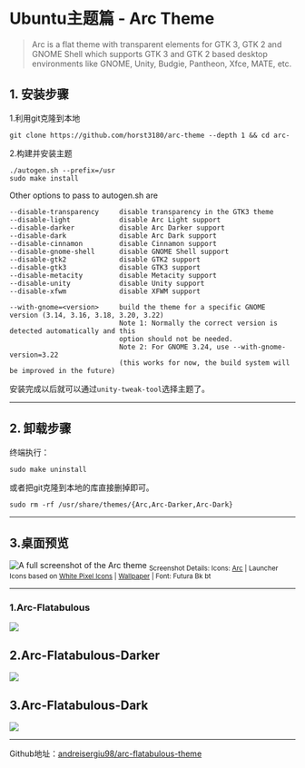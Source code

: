 # Ubuntu主题篇 - Arc Theme

>Arc is a flat theme with transparent elements for GTK 3, GTK 2 and GNOME Shell which supports GTK 3 and GTK 2 based desktop environments like GNOME, Unity, Budgie, Pantheon, Xfce, MATE, etc.

## 1. 安装步骤

1.利用git克隆到本地

    git clone https://github.com/horst3180/arc-theme --depth 1 && cd arc-

2.构建并安装主题

    ./autogen.sh --prefix=/usr
    sudo make install

Other options to pass to autogen.sh are

    --disable-transparency     disable transparency in the GTK3 theme
    --disable-light            disable Arc Light support
    --disable-darker           disable Arc Darker support
    --disable-dark             disable Arc Dark support
    --disable-cinnamon         disable Cinnamon support
    --disable-gnome-shell      disable GNOME Shell support
    --disable-gtk2             disable GTK2 support
    --disable-gtk3             disable GTK3 support
    --disable-metacity         disable Metacity support
    --disable-unity            disable Unity support
    --disable-xfwm             disable XFWM support

    --with-gnome=<version>     build the theme for a specific GNOME version (3.14, 3.16, 3.18, 3.20, 3.22)
                               Note 1: Normally the correct version is detected automatically and this
                               option should not be needed.
                               Note 2: For GNOME 3.24, use --with-gnome-version=3.22
                               (this works for now, the build system will be improved in the future)

安装完成以后就可以通过`unity-tweak-tool`选择主题了。

---

## 2. 卸载步骤

终端执行：

    sudo make uninstall

或者把git克隆到本地的库直接删掉即可。

    sudo rm -rf /usr/share/themes/{Arc,Arc-Darker,Arc-Dark}

---

## 3.桌面预览

![A full screenshot of the Arc theme](http://upload-images.jianshu.io/upload_images/6490512-99e8c64a70edcad2.png?imageMogr2/auto-orient/strip%7CimageView2/2/w/1240)
<sub>Screenshot Details: Icons: [Arc](https://github.com/horst3180/arc-icon-theme) | Launcher Icons based on [White Pixel Icons](http://darkdawg.deviantart.com/art/White-Pixel-Icons-252310560) | [Wallpaper](https://pixabay.com/photo-869593/) | Font: Futura Bk bt</sub>

[obs-repo]: http://software.opensuse.org/download.html?project=home%3AHorst3180&package=arc-theme
[sk-overlay]: https://c.darenet.org/scriptkitties/overlay

---

### 1.Arc-Flatabulous

![](http://upload-images.jianshu.io/upload_images/6490512-01571eefbe35cfb2.png?imageMogr2/auto-orient/strip%7CimageView2/2/w/1240)

## 2.Arc-Flatabulous-Darker

![](http://upload-images.jianshu.io/upload_images/6490512-31d8ccca74bbabe2.png?imageMogr2/auto-orient/strip%7CimageView2/2/w/1240)

## 3.Arc-Flatabulous-Dark

![](http://upload-images.jianshu.io/upload_images/6490512-ca15f2482ec2c669.png?imageMogr2/auto-orient/strip%7CimageView2/2/w/1240)

---

Github地址：[andreisergiu98/arc-flatabulous-theme](
https://github.com/andreisergiu98/arc-flatabulous-theme )